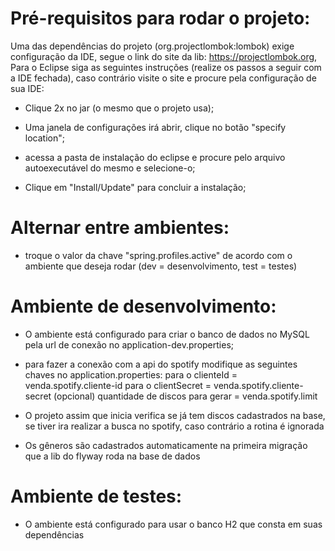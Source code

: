
# Pré-requisitos para rodar o projeto:

Uma das dependências do projeto (org.projectlombok:lombok) exige configuração da IDE, segue o link do site da lib: https://projectlombok.org,
Para o Eclipse siga as seguintes instruções (realize os passos a seguir com a IDE fechada), caso contrário visite o site e procure pela configuração de sua IDE:

* Clique 2x no jar (o mesmo que o projeto usa);

* Uma janela de configurações irá abrir, clique no botão "specify location";

* acessa a pasta de instalação do eclipse e procure pelo arquivo autoexecutável do mesmo e selecione-o;

* Clique em "Install/Update" para concluir a instalação;

# Alternar entre ambientes:

* troque o valor da chave "spring.profiles.active" de acordo com o ambiente que deseja rodar (dev = desenvolvimento, test = testes)

# Ambiente de desenvolvimento:

* O ambiente está configurado para criar o banco de dados no MySQL pela url de conexão no application-dev.properties;

* para fazer a conexão com a api do spotify modifique as seguintes chaves no application.properties:
    para o clienteId = venda.spotify.cliente-id
    para o clientSecret = venda.spotify.cliente-secret
    (opcional) quantidade de discos para gerar = venda.spotify.limit
    
* O projeto assim que inicia verifica se já tem discos cadastrados na base, se tiver ira realizar a busca no spotify, caso contrário a rotina é ignorada

* Os gêneros são cadastrados automaticamente na primeira migração que a lib do flyway roda na base de dados

# Ambiente de testes:

* O ambiente está configurado para usar o banco H2 que consta em suas dependências

